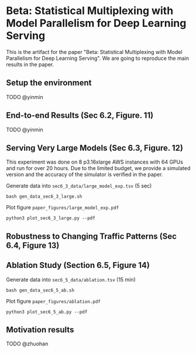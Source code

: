 # Beta: Statistical Multiplexing with Model Parallelism for Deep Learning Serving
This is the artifact for the paper "Beta: Statistical Multiplexing with Model Parallelism for Deep Learning Serving". We are going to reproduce the main results in the paper.

## Setup the environment
TODO @yinmin

## End-to-end Results (Sec 6.2, Figure. 11)
TODO @yinmin

## Serving Very Large Models (Sec 6.3, Figure. 12)
This experiment was done on 8 p3.16xlarge AWS instances with 64 GPUs and run for over 20 hours.
Due to the limited budget, we provide a simulated version and the accuracy of the simulator is verified in the paper.

Generate data into `sec6_3_data/large_model_exp.tsv` (5 sec)
```
bash gen_data_sec6_3_large.sh
```
Plot figure `paper_figures/large_model_exp.pdf`
```
python3 plot_sec6_3_large.py --pdf
```

## Robustness to Changing Traffic Patterns (Sec 6.4, Figure 13)


## Ablation Study (Section 6.5, Figure 14)
Generate data into `sec6_5_data/ablation.tsv` (15 min)
```
bash gen_data_sec6_5_ab.sh
```
Plot figure `paper_figures/ablation.pdf`
```
python3 plot_sec6_5_ab.py --pdf
```

## Motivation results
TODO @zhuohan
